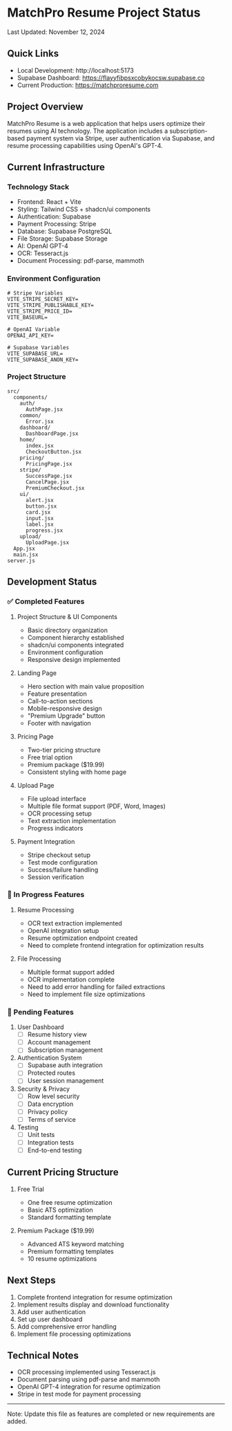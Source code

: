 # MatchPro Resume Project Status

Last Updated: November 12, 2024

## Quick Links
- Local Development: http://localhost:5173
- Supabase Dashboard: https://flayyfibpsxcobykocsw.supabase.co
- Current Production: https://matchproresume.com

## Project Overview
MatchPro Resume is a web application that helps users optimize their resumes using AI technology. The application includes a subscription-based payment system via Stripe, user authentication via Supabase, and resume processing capabilities using OpenAI's GPT-4.

## Current Infrastructure

### Technology Stack
- Frontend: React + Vite
- Styling: Tailwind CSS + shadcn/ui components
- Authentication: Supabase
- Payment Processing: Stripe
- Database: Supabase PostgreSQL
- File Storage: Supabase Storage
- AI: OpenAI GPT-4
- OCR: Tesseract.js
- Document Processing: pdf-parse, mammoth

### Environment Configuration
```env
# Stripe Variables
VITE_STRIPE_SECRET_KEY=
VITE_STRIPE_PUBLISHABLE_KEY=
VITE_STRIPE_PRICE_ID=
VITE_BASEURL=

# OpenAI Variable
OPENAI_API_KEY=

# Supabase Variables
VITE_SUPABASE_URL=
VITE_SUPABASE_ANON_KEY=
```

### Project Structure
```
src/
  components/
    auth/
      AuthPage.jsx
    common/
      Error.jsx
    dashboard/
      DashboardPage.jsx
    home/
      index.jsx
      CheckoutButton.jsx
    pricing/
      PricingPage.jsx
    stripe/
      SuccessPage.jsx
      CancelPage.jsx
      PremiumCheckout.jsx
    ui/
      alert.jsx
      button.jsx
      card.jsx
      input.jsx
      label.jsx
      progress.jsx
    upload/
      UploadPage.jsx
  App.jsx
  main.jsx
server.js
```

## Development Status

### ✅ Completed Features
1. Project Structure & UI Components
   - Basic directory organization
   - Component hierarchy established
   - shadcn/ui components integrated
   - Environment configuration
   - Responsive design implemented

2. Landing Page
   - Hero section with main value proposition
   - Feature presentation
   - Call-to-action sections
   - Mobile-responsive design
   - "Premium Upgrade" button
   - Footer with navigation

3. Pricing Page
   - Two-tier pricing structure
   - Free trial option
   - Premium package ($19.99)
   - Consistent styling with home page

4. Upload Page
   - File upload interface
   - Multiple file format support (PDF, Word, Images)
   - OCR processing setup
   - Text extraction implementation
   - Progress indicators

5. Payment Integration
   - Stripe checkout setup
   - Test mode configuration
   - Success/failure handling
   - Session verification

### 🚧 In Progress Features
1. Resume Processing
   - OCR text extraction implemented
   - OpenAI integration setup
   - Resume optimization endpoint created
   - Need to complete frontend integration for optimization results

2. File Processing
   - Multiple format support added
   - OCR implementation complete
   - Need to add error handling for failed extractions
   - Need to implement file size optimizations

### 📝 Pending Features
1. User Dashboard
   - [ ] Resume history view
   - [ ] Account management
   - [ ] Subscription management

2. Authentication System
   - [ ] Supabase auth integration
   - [ ] Protected routes
   - [ ] User session management

3. Security & Privacy
   - [ ] Row level security
   - [ ] Data encryption
   - [ ] Privacy policy
   - [ ] Terms of service

4. Testing
   - [ ] Unit tests
   - [ ] Integration tests
   - [ ] End-to-end testing

## Current Pricing Structure
1. Free Trial
   - One free resume optimization
   - Basic ATS optimization
   - Standard formatting template

2. Premium Package ($19.99)
   - Advanced ATS keyword matching
   - Premium formatting templates
   - 10 resume optimizations

## Next Steps
1. Complete frontend integration for resume optimization
2. Implement results display and download functionality
3. Add user authentication
4. Set up user dashboard
5. Add comprehensive error handling
6. Implement file processing optimizations

## Technical Notes
- OCR processing implemented using Tesseract.js
- Document parsing using pdf-parse and mammoth
- OpenAI GPT-4 integration for resume optimization
- Stripe in test mode for payment processing

---
Note: Update this file as features are completed or new requirements are added.